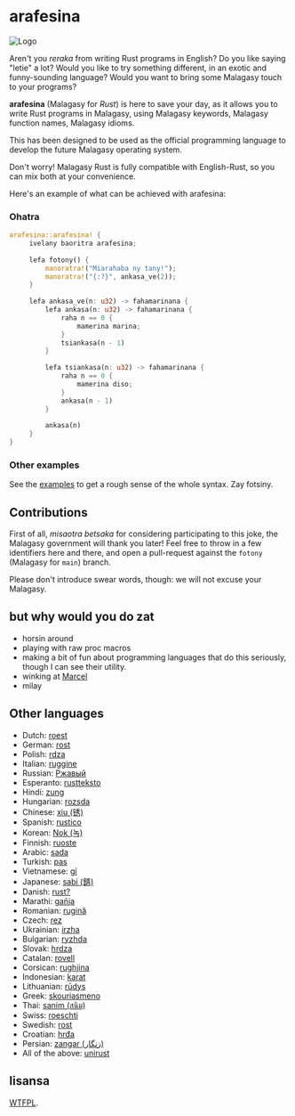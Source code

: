 # arafesina

![Logo](https://github.com/luckasRanarison/nvimrc/assets/101930730/e47f31d9-e79e-45ac-8837-86522f0f6ede)

Aren't you _reraka_ from writing Rust programs in English? Do you like saying
"letie" a lot? Would you like to try something different, in an exotic and
funny-sounding language? Would you want to bring some Malagasy touch to your
programs?

**arafesina** (Malagasy for _Rust_) is here to save your day, as it allows you to
write Rust programs in Malagasy, using Malagasy keywords, Malagasy function names,
Malagasy idioms.

This has been designed to be used as the official programming language to
develop the future Malagasy operating system.

Don't worry!
Malagasy Rust is fully compatible with English-Rust, so you can mix both at your
convenience.

Here's an example of what can be achieved with arafesina:

### Ohatra

```rust
arafesina::arafesina! { 
     ivelany baoritra arafesina; 
  
     lefa fotony() {
         manoratra!("Miarahaba ny tany!"); 
         manoratra!("{:?}", ankasa_ve(2)); 
     } 
 
     lefa ankasa_ve(n: u32) -> fahamarinana { 
         lefa ankasa(n: u32) -> fahamarinana { 
             raha n == 0 { 
                 mamerina marina; 
             } 
             tsiankasa(n - 1) 
         } 
  
         lefa tsiankasa(n: u32) -> fahamarinana { 
             raha n == 0 { 
                 mamerina diso; 
             } 
             ankasa(n - 1) 
         } 
  
         ankasa(n) 
     }
}
```

### Other examples

See the [examples](./examples/src/main.rs) to get a rough sense of the whole
syntax. Zay fotsiny.

## Contributions

First of all, _misaotra betsaka_ for considering participating to this joke, the
Malagasy government will thank you later! Feel free to throw in a few identifiers
here and there, and open a pull-request against the `fotony` (Malagasy for
`main`) branch.

Please don't introduce swear words, though: we will not excuse your Malagasy.

## but why would you do zat

- horsin around
- playing with raw proc macros
- making a bit of fun about programming languages that do this seriously,
  though I can see their utility.
- winking at [Marcel](https://github.com/brouberol/marcel)
- milay

## Other languages

- Dutch: [roest](https://github.com/jeroenhd/roest)
- German: [rost](https://github.com/michidk/rost)
- Polish: [rdza](https://github.com/phaux/rdza)
- Italian: [ruggine](https://github.com/DamianX/ruggine)
- Russian: [Ржавый](https://github.com/Sanceilaks/rzhavchina)
- Esperanto: [rustteksto](https://github.com/dscottboggs/rustteksto)
- Hindi: [zung](https://github.com/rishit-khandelwal/zung)
- Hungarian: [rozsda](https://github.com/jozsefsallai/rozsda)
- Chinese: [xiu (锈)](https://github.com/lucifer1004/xiu)
- Spanish: [rustico](https://github.com/UltiRequiem/rustico)
- Korean: [Nok (녹)](https://github.com/Alfex4936/nok)
- Finnish: [ruoste](https://github.com/vkoskiv/ruoste)
- Arabic: [sada](https://github.com/LAYGATOR/sada)
- Turkish: [pas](https://github.com/ekimb/pas)
- Vietnamese: [gỉ](https://github.com/Huy-Ngo/gir)
- Japanese: [sabi (錆)](https://github.com/yuk1ty/sabi)
- Danish: [rust?](https://github.com/LunaTheFoxgirl/rust-dk)
- Marathi: [gan̄ja](https://github.com/pranavgade20/ganja)
- Romanian: [rugină](https://github.com/aionescu/rugina)
- Czech: [rez](https://github.com/radekvit/rez)
- Ukrainian: [irzha](https://github.com/brokeyourbike/irzha)
- Bulgarian: [ryzhda](https://github.com/gavadinov/ryzhda)
- Slovak: [hrdza](https://github.com/TheMessik/hrdza)
- Catalan: [rovell](https://github.com/gborobio73/rovell)
- Corsican: [rughjina](https://github.com/aldebaranzbradaradjan/rughjina)
- Indonesian: [karat](https://github.com/annurdien/karat)
- Lithuanian: [rūdys](https://github.com/TruncatedDinosour/rudys)
- Greek: [skouriasmeno](https://github.com/devlocalhost/skouriasmeno)
- Thai: [sanim (สนิม)](https://github.com/korewaChino/sanim)
- Swiss: [roeschti](https://github.com/Georg-code/roeschti)
- Swedish: [rost](https://github.com/vojd/rost/)
- Croatian: [hrđa](https://github.com/njelich/hrdja)
- Persian: [zangar (زنگار)](https://github.com/ui-ce/zangar)
- All of the above: [unirust](https://github.com/charyan/unirust)

## lisansa

[WTFPL](http://www.wtfpl.net/).
